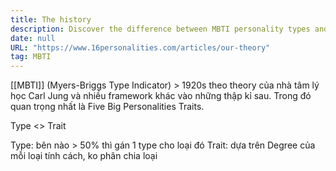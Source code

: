 ```yaml
---
title: The history
description: Discover the difference between MBTI personality types and Big Five traits, explaining how types categorize over 50% traits while Big Five measures personality degrees without strict types.
date: null
URL: "https://www.16personalities.com/articles/our-theory"
tag: MBTI
---
```


[[MBTI]] (Myers-Briggs Type Indicator) > 1920s theo theory của nhà tâm lý học Carl Jung và nhiều framework khác vào những thập kỉ sau. Trong đó quan trọng nhất là Five Big Personalities Traits.

Type <> Trait

Type: bên nào > 50% thì gán 1 type cho loại đó
Trait: dựa trên Degree của mỗi loại tính cách, ko phân chia loại
